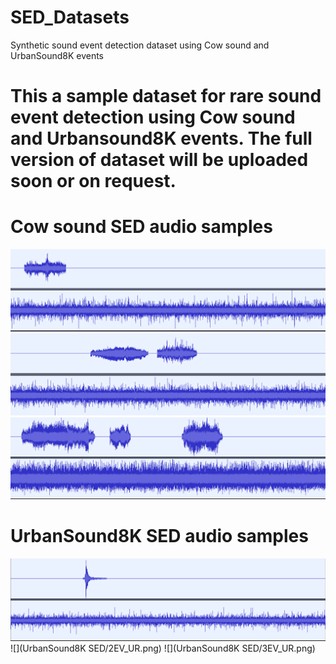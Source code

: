 # SED_Datasets
Synthetic sound event detection dataset using Cow sound and UrbanSound8K events

# This a sample dataset for rare sound event detection using Cow sound and Urbansound8K events. The full version of dataset will be uploaded soon or on request.

# Cow sound SED audio samples
![](CowSound_SED/1EV_CW.png) ![](CowSound_SED/2EV_CW.png) ![](CowSound_SED/3EV_CW.png)

# UrbanSound8K SED audio samples
![](UrbanSound8K_SED/1EV_UR.png) ![](UrbanSound8K SED/2EV_UR.png) ![](UrbanSound8K SED/3EV_UR.png)
